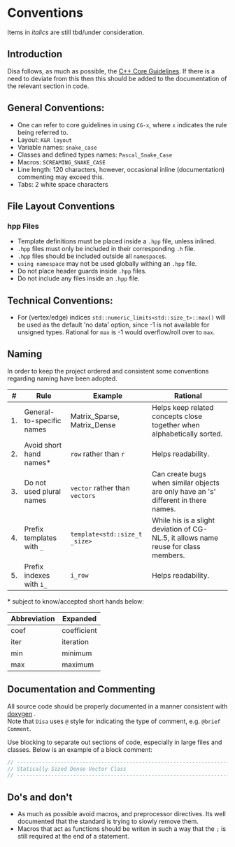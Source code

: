 # Conventions

Items in _italics_ are still tbd/under consideration.

## Introduction

Disa follows, as much as possible,
the [C++ Core Guidelines](https://isocpp.github.io/CppCoreGuidelines/CppCoreGuidelines).
If there is a need to deviate from this then this should be added to the documentation of the relevant section in
code.

## General Conventions:

- One can refer to core guidelines in using `CG-x`, where `x` indicates the rule being referred to.
- Layout: `K&R layout`
- Variable names: `snake_case`
- Classes and defined types names: `Pascal_Snake_Case`
- Macros: `SCREAMING_SNAKE_CASE`
- Line length: 120 characters, however, occasional inline (documentation) commenting may exceed this.
- Tabs: 2 white space characters

## File Layout Conventions

### hpp Files
- Template definitions must be placed inside a `.hpp` file, unless inlined.
- `.hpp` files must only be included in their corresponding `.h` file.
- `.hpp` files should be included outside all `namespace`s.
- `using namespace` may not be used globally withing an `.hpp` file.
- Do not place header guards inside `.hpp` files.
- Do not include any files inside an `.hpp` file.

## Technical Conventions:

- For (vertex/edge) indices `std::numeric_limits<std::size_t>::max()` will be used as the default 'no data' option, 
  since -1 is not available for unsigned types. Rational for `max` is -1 would overflow/roll over to `max`.

## Naming

In order to keep the project ordered and consistent some conventions regarding naming have been adopted.

| #   | Rule                       | Example                          | Rational                                                                             | 
|-----|----------------------------|----------------------------------|--------------------------------------------------------------------------------------|
| 1.  | General-to-specific names  | Matrix_Sparse, Matrix_Dense      | Helps keep related concepts close together when  alphabetically sorted.              |
| 2.  | Avoid short hand names*    | `row` rather than `r`            | Helps readability.                                                                   |
| 3.  | Do not used plural names   | `vector` rather than `vectors`   | Can create bugs when similar objects are only have an 's' different in there names.  |
| 4.  | Prefix templates with `_`  | `template<std::size_t _size>`    | While his is a slight deviation of CG-NL.5, it  allows name reuse for class members. |
| 5.  | Prefix indexes with `i_`   | `i_row`                          | Helps readability.                                                                   |

\* subject to know/accepted short hands below:

| Abbreviation | Expanded    |
|--------------|-------------| 
| coef         | coefficient |
| iter         | iteration   |
| min          | minimum     |
| max          | maximum     |

## Documentation and Commenting

All source code should be properly documented in a manner consistent with [doxygen](https://github.com/doxygen/doxygen)
.  
Note that `Disa` uses `@` style for indicating the type of comment, e.g. `@brief Comment`. 

Use blocking to separate out sections of code, especially in large files and classes. Below is an example of a block
comment:

```cpp
// --------------------------------------------------------------------------------------------------------------------
// Statically Sized Dense Vector Class
// ---------------------------------------------------------------------------------------------------------------------
```

## Do's and don't

- As much as possible avoid macros, and preprocessor directives. Its well documented that the standard is trying to
  slowly remove them.
- Macros that act as functions should be writen in such a way that the `;` is still required at the end of a statement.